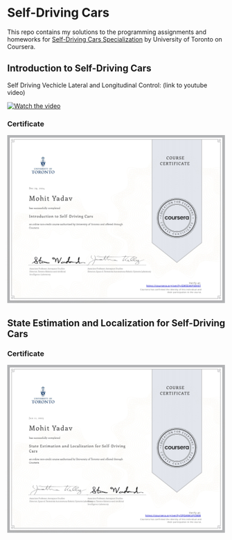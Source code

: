 # Self-Driving Cars

This repo contains my solutions to the programming assignments and homeworks for [Self-Driving Cars Specialization](https://www.coursera.org/specializations/self-driving-cars) by University of Toronto on Coursera.

## Introduction to Self-Driving Cars

Self Driving Vechicle Lateral and Longitudinal Control: (link to youtube video)

[![Watch the video](https://img.youtube.com/vi/N0QC9zj1R94/hqdefault.jpg)](https://www.youtube.com/watch?v=N0QC9zj1R94)

### Certificate

![Course 1 Certificate](./Course1_Intro_to_Self-Driving_Cars/Coursera%20GWSE4KPS0V07.jpg)

## State Estimation and Localization for Self-Driving Cars

### Certificate

![Course 2 Certificate](./Course2_State_Estimation_and_Localization/Coursera%20SPGANKUPOB08.jpg)